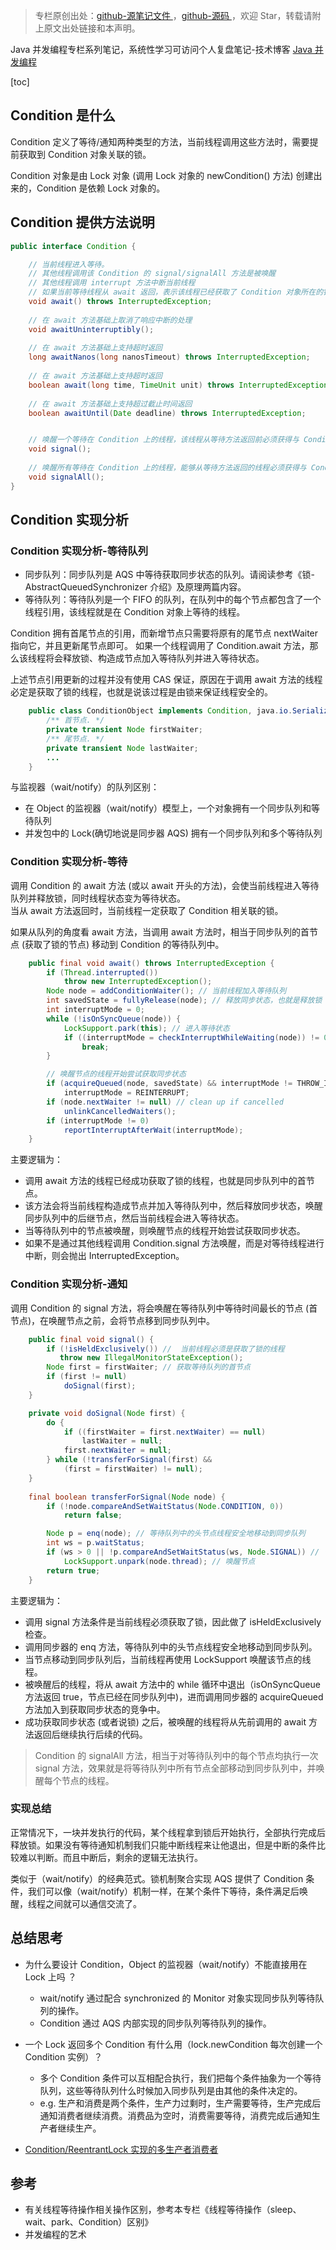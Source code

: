 > 专栏原创出处：[github-源笔记文件 ](https://github.com/GourdErwa/review-notes/tree/master/language/java-concurrency) ，[github-源码 ](https://github.com/GourdErwa/java-advanced/tree/master/java-concurrency)，欢迎 Star，转载请附上原文出处链接和本声明。

Java 并发编程专栏系列笔记，系统性学习可访问个人复盘笔记-技术博客 [Java 并发编程 ](https://review-notes.top/language/java-concurrency/)

[toc]
## Condition 是什么
Condition 定义了等待/通知两种类型的方法，当前线程调用这些方法时，需要提前获取到 Condition 对象关联的锁。

Condition 对象是由 Lock 对象 (调用 Lock 对象的 newCondition() 方法) 创建出来的，Condition 是依赖 Lock 对象的。

## Condition 提供方法说明
```java
public interface Condition {

    // 当前线程进入等待。
    // 其他线程调用该 Condition 的 signal/signalAll 方法是被唤醒
    // 其他线程调用 interrupt 方法中断当前线程
    // 如果当前等待线程从 await 返回，表示该线程已经获取了 Condition 对象所在的锁
    void await() throws InterruptedException;
    
    // 在 await 方法基础上取消了响应中断的处理
    void awaitUninterruptibly();
    
    // 在 await 方法基础上支持超时返回
    long awaitNanos(long nanosTimeout) throws InterruptedException;
    
    // 在 await 方法基础上支持超时返回
    boolean await(long time, TimeUnit unit) throws InterruptedException;
    
    // 在 await 方法基础上支持超过截止时间返回
    boolean awaitUntil(Date deadline) throws InterruptedException;


    // 唤醒一个等待在 Condition 上的线程，该线程从等待方法返回前必须获得与 Condition 相关联的锁
    void signal();
    
    // 唤醒所有等待在 Condition 上的线程，能够从等待方法返回的线程必须获得与 Condition 相关联的锁
    void signalAll();
}
```
## Condition 实现分析

### Condition 实现分析-等待队列
- 同步队列：同步队列是 AQS 中等待获取同步状态的队列。请阅读参考《锁-AbstractQueuedSynchronizer 介绍》及原理两篇内容。
- 等待队列：等待队列是一个 FIFO 的队列，在队列中的每个节点都包含了一个线程引用，该线程就是在 Condition 对象上等待的线程。


Condition 拥有首尾节点的引用，而新增节点只需要将原有的尾节点 nextWaiter 指向它，并且更新尾节点即可。
如果一个线程调用了 Condition.await 方法，那么该线程将会释放锁、构造成节点加入等待队列并进入等待状态。

上述节点引用更新的过程并没有使用 CAS 保证，原因在于调用 await 方法的线程必定是获取了锁的线程，也就是说该过程是由锁来保证线程安全的。

```java
    public class ConditionObject implements Condition, java.io.Serializable {
        /** 首节点. */
        private transient Node firstWaiter;
        /** 尾节点. */
        private transient Node lastWaiter;
        ...
    }
```

与监视器（wait/notify）的队列区别：
- 在 Object 的监视器（wait/notify）模型上，一个对象拥有一个同步队列和等待队列
- 并发包中的 Lock(确切地说是同步器 AQS) 拥有一个同步队列和多个等待队列

### Condition 实现分析-等待
调用 Condition 的 await 方法 (或以 await 开头的方法)，会使当前线程进入等待队列并释放锁，同时线程状态变为等待状态。  
当从 await 方法返回时，当前线程一定获取了 Condition 相关联的锁。

如果从队列的角度看 await 方法，当调用 await 方法时，相当于同步队列的首节点 (获取了锁的节点) 移动到 Condition 的等待队列中。

```java
    public final void await() throws InterruptedException {
        if (Thread.interrupted())
            throw new InterruptedException();
        Node node = addConditionWaiter(); // 当前线程加入等待队列
        int savedState = fullyRelease(node); // 释放同步状态，也就是释放锁
        int interruptMode = 0;
        while (!isOnSyncQueue(node)) {
            LockSupport.park(this); // 进入等待状态
            if ((interruptMode = checkInterruptWhileWaiting(node)) != 0)
                break;
        }

        // 唤醒节点的线程开始尝试获取同步状态
        if (acquireQueued(node, savedState) && interruptMode != THROW_IE)
            interruptMode = REINTERRUPT;
        if (node.nextWaiter != null) // clean up if cancelled
            unlinkCancelledWaiters();
        if (interruptMode != 0)
            reportInterruptAfterWait(interruptMode);
    }
```
主要逻辑为：
- 调用 await 方法的线程已经成功获取了锁的线程，也就是同步队列中的首节点。
- 该方法会将当前线程构造成节点并加入等待队列中，然后释放同步状态，唤醒同步队列中的后继节点，然后当前线程会进入等待状态。
- 当等待队列中的节点被唤醒，则唤醒节点的线程开始尝试获取同步状态。
- 如果不是通过其他线程调用 Condition.signal 方法唤醒，而是对等待线程进行中断，则会抛出 InterruptedException。

### Condition 实现分析-通知
调用 Condition 的 signal 方法，将会唤醒在等待队列中等待时间最长的节点 (首节点)，在唤醒节点之前，会将节点移到同步队列中。
```java
    public final void signal() {
        if (!isHeldExclusively()) //  当前线程必须是获取了锁的线程
           throw new IllegalMonitorStateException();
        Node first = firstWaiter; // 获取等待队列的首节点
        if (first != null)
            doSignal(first);
    }

    private void doSignal(Node first) {
        do {
            if ((firstWaiter = first.nextWaiter) == null)
                lastWaiter = null;
            first.nextWaiter = null;
        } while (!transferForSignal(first) &&
            (first = firstWaiter) != null);
    }    
    
    final boolean transferForSignal(Node node) {
        if (!node.compareAndSetWaitStatus(Node.CONDITION, 0))
            return false;

        Node p = enq(node); // 等待队列中的头节点线程安全地移动到同步队列
        int ws = p.waitStatus;
        if (ws > 0 || !p.compareAndSetWaitStatus(ws, Node.SIGNAL)) // 节点状态更改为待唤醒状态
            LockSupport.unpark(node.thread); // 唤醒节点
        return true;
    }    
```
主要逻辑为：
- 调用 signal 方法条件是当前线程必须获取了锁，因此做了 isHeldExclusively 检查。
- 调用同步器的 enq 方法，等待队列中的头节点线程安全地移动到同步队列。
- 当节点移动到同步队列后，当前线程再使用 LockSupport 唤醒该节点的线程。
- 被唤醒后的线程，将从 await 方法中的 while 循环中退出（isOnSyncQueue 方法返回 true，节点已经在同步队列中)，进而调用同步器的 acquireQueued 方法加入到获取同步状态的竞争中。
- 成功获取同步状态 (或者说锁) 之后，被唤醒的线程将从先前调用的 await 方法返回后继续执行后续的代码。

> Condition 的 signalAll 方法，相当于对等待队列中的每个节点均执行一次 signal 方法，效果就是将等待队列中所有节点全部移动到同步队列中，并唤醒每个节点的线程。

### 实现总结
正常情况下，一块并发执行的代码，某个线程拿到锁后开始执行，全部执行完成后释放锁。如果没有等待通知机制我们只能中断线程来让他退出，但是中断的条件比较难以判断。而且中断后，剩余的逻辑无法执行。

类似于（wait/notify）的经典范式。锁机制聚合实现 AQS 提供了 Condition 条件，我们可以像（wait/notify）机制一样，在某个条件下等待，条件满足后唤醒，线程之间就可以通信交流了。

## 总结思考
- 为什么要设计 Condition，Object 的监视器（wait/notify）不能直接用在 Lock 上吗 ？  
    - wait/notify 通过配合 synchronized 的 Monitor 对象实现同步队列等待队列的操作。
    - Condition 通过 AQS 内部实现的同步队列等待队列的操作。

- 一个 Lock 返回多个 Condition 有什么用（lock.newCondition 每次创建一个 Condition 实例）？  
    - 多个 Condition 条件可以互相配合执行，我们把每个条件抽象为一个等待队列，这些等待队列什么时候加入同步队列是由其他的条件决定的。
    - e.g. 生产和消费是两个条件，生产力过剩时，生产需要等待，生产完成后通知消费者继续消费。消费品为空时，消费需要等待，消费完成后通知生产者继续生产。

- [Condition/ReentrantLock 实现的多生产者消费者](https://github.com/GourdErwa/java-advanced/blob/master/java-concurrency/src/main/java/io/gourd/java/concurrency/app/pc/ConditionReentrantLock.java)
## 参考
- 有关线程等待操作相关操作区别，参考本专栏《线程等待操作（sleep、wait、park、Condition）区别》
- 并发编程的艺术